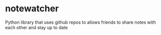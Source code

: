 # notewatcher

Python library that uses github repos to allows friends to share notes with each other and stay up to date
